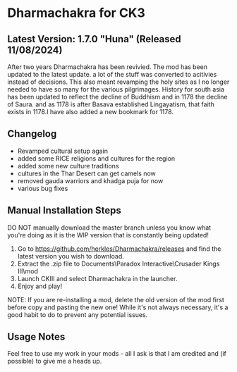 # Dharmachakra for CK3

## Latest Version: 1.7.0 "Huna" (Released 11/08/2024)

After two years Dharmachakra has been revivied. The mod has been updated to the latest update. a lot of the stuff was converted to acitivies instead of decisions. This also meant revamping the holy sites as I no longer needed to have so many for the various pilgrimages. History for south asia has been updated to reflect the decline of Buddhism and in 1178 the decline of Saura. and as 1178 is after Basava established Lingayatism, that faith exists in 1178.I have also added a new bookmark for 1178. 

## Changelog

- Revamped cultural setup again
- added some RICE religions and cultures for the region
- added some new culture traditions
- cultures in the Thar Desert can get camels now
- removed gauda warriors and khadga puja for now
- various bug fixes


## Manual Installation Steps

DO NOT manually download the master branch unless you know what you're doing as it is the WIP version that is constantly being updated!

1. Go to <https://github.com/herkles/Dharmachakra/releases> and find the latest version you wish to download.
2. Extract the .zip file to Documents\Paradox Interactive\Crusader Kings III\mod
3. Launch CKIII and select Dharmachakra in the launcher.
4. Enjoy and play!

NOTE: If you are re-installing a mod, delete the old version of the mod first before copy and pasting the new one! While it's not always necessary, it's a good habit to do to prevent any potential issues.

## Usage Notes
Feel free to use my work in your mods - all I ask is that I am credited and (if possible) to give me a heads up.